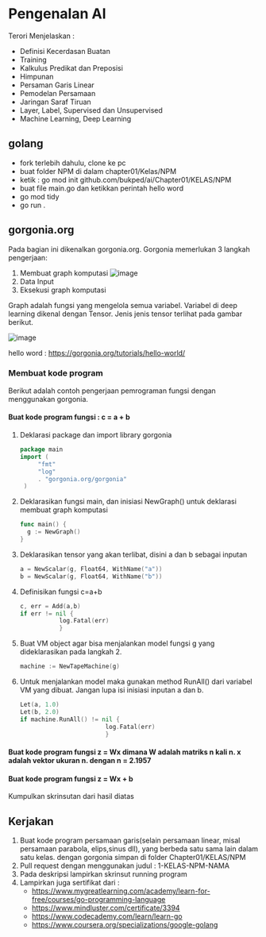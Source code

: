 # Pengenalan AI

Terori Menjelaskan :
* Definisi Kecerdasan Buatan
* Training
* Kalkulus Predikat dan Preposisi
* Himpunan
* Persaman Garis Linear
* Pemodelan Persamaan
* Jaringan Saraf Tiruan
* Layer, Label, Supervised dan Unsupervised
* Machine Learning, Deep Learning

## golang

* fork terlebih dahulu, clone ke pc
* buat folder NPM di dalam chapter01/Kelas/NPM
* ketik : go mod init github.com/bukped/ai/Chapter01/KELAS/NPM
* buat file main.go dan ketikkan perintah hello word
* go mod tidy
* go run .

## gorgonia.org

Pada bagian ini dikenalkan gorgonia.org. Gorgonia memerlukan 3 langkah pengerjaan:
1. Membuat graph komputasi
   ![image](https://user-images.githubusercontent.com/11188109/221063539-122804b2-96a8-49b4-adf8-d6c28e53fcf5.png)
2. Data Input
3. Eksekusi graph komputasi

Graph adalah fungsi yang mengelola semua variabel. Variabel di deep learning dikenal dengan Tensor. Jenis jenis tensor terlihat pada gambar berikut.

![image](https://user-images.githubusercontent.com/11188109/221063068-f3b97fe7-8482-4001-b072-5abf494ea7e9.png)

hello word : https://gorgonia.org/tutorials/hello-world/

### Membuat kode program

Berikut adalah contoh pengerjaan pemrograman fungsi dengan menggunakan gorgonia. 

#### Buat kode program fungsi : c = a + b

1. Deklarasi package dan import library gorgonia
   ```go
   package main
   import (
        "fmt"
        "log"
        . "gorgonia.org/gorgonia"
    )
   ```
2. Deklarasikan fungsi main, dan inisiasi NewGraph() untuk deklarasi membuat graph komputasi
   ```go
   func main() {
     g := NewGraph()
   }
   ```
3. Deklarasikan tensor yang akan terlibat, disini a dan b sebagai inputan
   ```go
   a = NewScalar(g, Float64, WithName("a"))
   b = NewScalar(g, Float64, WithName("b"))
   ```
4. Definisikan fungsi c=a+b
   ```go
   c, err = Add(a,b)
   if err != nil {
              log.Fatal(err)
              }
   ```
5. Buat VM object agar bisa menjalankan model fungsi g yang dideklarasikan pada langkah 2.
   ```go
   machine := NewTapeMachine(g)
   ```
6. Untuk menjalankan model maka gunakan method RunAll() dari variabel VM yang dibuat. Jangan lupa isi inisiasi inputan a dan b.
   ```go
   Let(a, 1.0)
   Let(b, 2.0)
   if machine.RunAll() != nil {
                           log.Fatal(err)
                           }
   ```

#### Buat kode program fungsi z = Wx dimana W adalah matriks n kali n. x adalah vektor ukuran n. dengan n = 2.1957

#### Buat kode program fungsi z = Wx + b

Kumpulkan skrinsutan dari hasil diatas

## Kerjakan
1. Buat kode program persamaan garis(selain persamaan linear, misal persamaan parabola, elips,sinus dll), yang berbeda satu sama lain dalam satu kelas. dengan gorgonia simpan di folder Chapter01/KELAS/NPM
2. Pull request dengan menggunakan judul : 1-KELAS-NPM-NAMA
3. Pada deskripsi lampirkan skrinsut running program
4. Lampirkan juga sertifikat dari :
   * https://www.mygreatlearning.com/academy/learn-for-free/courses/go-programming-language
   * https://www.mindluster.com/certificate/3394
   * https://www.codecademy.com/learn/learn-go
   * https://www.coursera.org/specializations/google-golang
